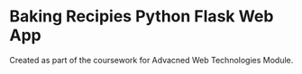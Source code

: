 # Baking Recipies Python Flask Web App
Created as part of the coursework for Advacned Web Technologies Module. 
